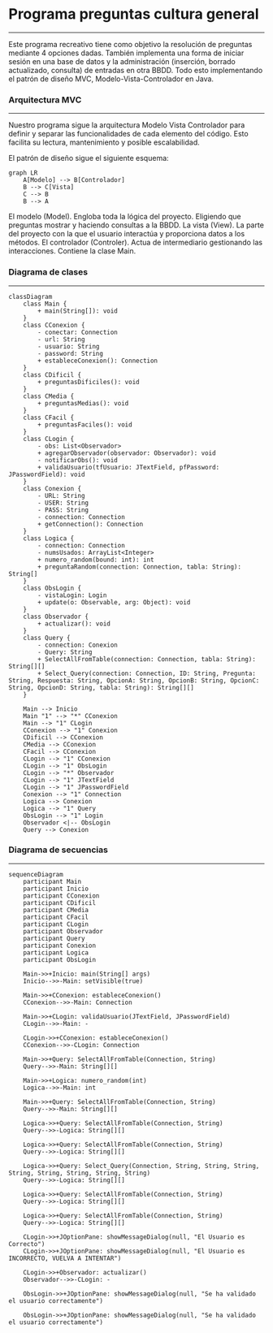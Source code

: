 # Programa preguntas cultura general

---
Este programa recreativo tiene como objetivo la resolución de preguntas mediante 4 opciones dadas. También implementa una forma de iniciar sesión en una base de datos y la administración (inserción, borrado actualizado, consulta) de entradas en otra BBDD. Todo esto implementando el patrón de diseño MVC, Modelo-Vista-Controlador en Java.

### Arquitectura MVC

---
Nuestro programa sigue la arquitectura Modelo Vista Controlador para definir y separar las funcionalidades de cada elemento del código. Esto facilita su lectura, mantenimiento y posible escalabilidad.

El patrón de diseño sigue el siguiente esquema:

```mermaid
graph LR
    A[Modelo] --> B[Controlador]
    B --> C[Vista]
    C --> B
    B --> A
```

El modelo (Model). Engloba toda la lógica del proyecto. Eligiendo que preguntas mostrar y haciendo consultas a la BBDD.
La vista (View). La parte del proyecto con la que el usuario interactúa y proporciona datos a los métodos.
El controlador (Controler). Actua de intermediario gestionando las interacciones. Contiene la clase Main.

### Diagrama de clases

---

```mermaid
classDiagram
    class Main {
        + main(String[]): void
    }
    class CConexion {
        - conectar: Connection
        - url: String
        - usuario: String
        - password: String
        + estableceConexion(): Connection
    }
    class CDificil {
        + preguntasDificiles(): void
    }
    class CMedia {
        + preguntasMedias(): void
    }
    class CFacil {
        + preguntasFaciles(): void
    }
    class CLogin {
        - obs: List<Observador>
        + agregarObservador(observador: Observador): void
        - notificarObs(): void
        + validaUsuario(tfUsuario: JTextField, pfPassword: JPasswordField): void
    }
    class Conexion {
        - URL: String
        - USER: String
        - PASS: String
        - connection: Connection
        + getConnection(): Connection
    }
    class Logica {
        - connection: Connection
        - numsUsados: ArrayList<Integer>
        + numero_random(bound: int): int
        + preguntaRandom(connection: Connection, tabla: String): String[]
    }
    class ObsLogin {
        - vistaLogin: Login
        + update(o: Observable, arg: Object): void
    }
    class Observador {
        + actualizar(): void
    }
    class Query {
        - connection: Conexion
        - Query: String
        + SelectAllFromTable(connection: Connection, tabla: String): String[][]
        + Select_Query(connection: Connection, ID: String, Pregunta: String, Respuesta: String, OpcionA: String, OpcionB: String, OpcionC: String, OpcionD: String, tabla: String): String[][]
    }

    Main --> Inicio
    Main "1" --> "*" CConexion
    Main --> "1" CLogin
    CConexion --> "1" Conexion
    CDificil --> CConexion
    CMedia --> CConexion
    CFacil --> CConexion
    CLogin --> "1" CConexion
    CLogin --> "1" ObsLogin
    CLogin --> "*" Observador
    CLogin --> "1" JTextField
    CLogin --> "1" JPasswordField
    Conexion --> "1" Connection
    Logica --> Conexion
    Logica --> "1" Query
    ObsLogin --> "1" Login
    Observador <|-- ObsLogin
    Query --> Conexion
```

### Diagrama de secuencias

---

```mermaid
sequenceDiagram
    participant Main
    participant Inicio
    participant CConexion
    participant CDificil
    participant CMedia
    participant CFacil
    participant CLogin
    participant Observador
    participant Query
    participant Conexion
    participant Logica
    participant ObsLogin
    
    Main->>+Inicio: main(String[] args)
    Inicio-->>-Main: setVisible(true)
    
    Main->>+CConexion: estableceConexion()
    CConexion-->>-Main: Connection
    
    Main->>+CLogin: validaUsuario(JTextField, JPasswordField)
    CLogin-->>-Main: -
    
    CLogin->>+CConexion: estableceConexion()
    CConexion-->>-CLogin: Connection
    
    Main->>+Query: SelectAllFromTable(Connection, String)
    Query-->>-Main: String[][]
    
    Main->>+Logica: numero_random(int)
    Logica-->>-Main: int
    
    Main->>+Query: SelectAllFromTable(Connection, String)
    Query-->>-Main: String[][]
    
    Logica->>+Query: SelectAllFromTable(Connection, String)
    Query-->>-Logica: String[][]
    
    Logica->>+Query: SelectAllFromTable(Connection, String)
    Query-->>-Logica: String[][]
    
    Logica->>+Query: Select_Query(Connection, String, String, String, String, String, String, String, String)
    Query-->>-Logica: String[][]
    
    Logica->>+Query: SelectAllFromTable(Connection, String)
    Query-->>-Logica: String[][]
    
    Logica->>+Query: SelectAllFromTable(Connection, String)
    Query-->>-Logica: String[][]
    
    CLogin->>+JOptionPane: showMessageDialog(null, "El Usuario es Correcto")
    CLogin->>+JOptionPane: showMessageDialog(null, "El Usuario es INCORRECTO, VUELVA A INTENTAR")
    
    CLogin->>+Observador: actualizar()
    Observador-->>-CLogin: -
    
    ObsLogin->>+JOptionPane: showMessageDialog(null, "Se ha validado el usuario correctamente")
    
    ObsLogin->>+JOptionPane: showMessageDialog(null, "Se ha validado el usuario correctamente")
```
